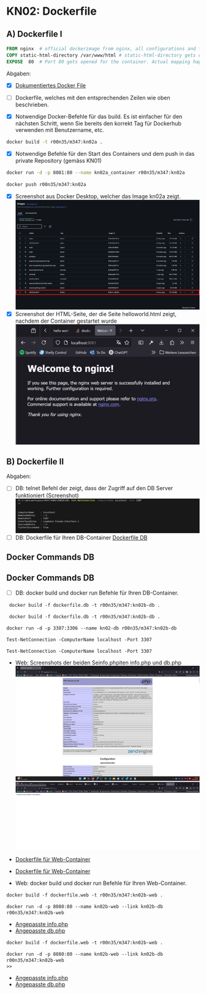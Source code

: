 # KN02: Dockerfile

## A) Dockerfile I

```dockerfile
FROM nginx  # official dockerimage from nginx, all configurations and functions 
COPY static-html-directory /var/www/html # static-html-directory gets copied to /var/www/html
EXPOSE 	80	# Port 80 gets opened for the container. Actual mapping happens when the container gets started(e.g. -p 8081:80)
```

Abgaben:

- [x] [Dokumentiertes Docker File](./KN02A/dockerfile)
- [ ]  Dockerfile, welches mit den entsprechenden Zeilen wie oben beschrieben.

- [x] Notwendige Docker-Befehle für das build. Es ist einfacher für den nächsten Schritt, wenn Sie bereits den korrekt Tag für Dockerhub verwenden mit Benutzername, etc.

```bash
docker build -t r00n35/m347:kn02a .
```
- [x] Notwendige Befehle für den Start des Containers und dem push in das private Repository (gemäss KN01)
```bash
docker run -d -p 8081:80 --name kn02a_container r00n35/m347:kn02a
```

```bash
docker push r00n35/m347:kn02a
```

- [x] Screenshot aus Docker Desktop, welcher das Image kn02a zeigt.
![Docker Desktop kn02a](../image/KN02_dd_kn02a.png)
- [x] Screenshot der HTML-Seite, der die Seite helloworld.html zeigt, nachdem der Container gestartet wurde
![nginx helloworld](../image/KN02a_nginx.png)

## B) Dockerfile II

Abgaben:

- [ ] DB: telnet Befehl der zeigt, dass der Zugriff auf den DB Server funktioniert (Screenshot)
![TestConnection](../image/KN02b_db_telnet.png)
- [ ] DB: Dockerfile für Ihren DB-Container
[Dockerfile DB](./KN02B/DB/dockerfile.db)
## Docker Commands DB
## Docker Commands DB
- [ ] DB: docker build und docker run Befehle für Ihren DB-Container.
```shell
 docker build -f dockerfile.db -t r00n35/m347:kn02b-db .
```

```shell
 docker build -f dockerfile.db -t r00n35/m347:kn02b-db .
```

```shell
docker run -d -p 3307:3306 --name kn02-db r00n35/m347:kn02b-db
```

```shell
Test-NetConnection -ComputerName localhost -Port 3307
```

```shell
Test-NetConnection -ComputerName localhost -Port 3307
```
- Web:  Screenshots der beiden Seinfo.phpiten info.php und db.php
![info.php](../image/KN02b_info_php.png)
![db.php](../image/KN02b_db_php.png)

- [Dockerfile für Web-Container](./KN02B/Web/dockerfile.web)
- [Dockerfile für Web-Container](./KN02B/Web/dockerfile.web)

- Web: docker build und docker run Befehle für Ihren Web-Container.
```shell
docker build -f dockerfile.web -t r00n35/m347:kn02b-web .
```
```shell
docker run -d -p 8080:80 --name kn02b-web --link kn02b-db r00n35/m347:kn02b-web
```
- [Angepasste info.php](./KN02B/Web/info.php)
- [Angepasste db.php](./KN02B/Web/db.php)
```shell
docker build -f dockerfile.web -t r00n35/m347:kn02b-web .
```
```shell
docker run -d -p 8080:80 --name kn02b-web --link kn02b-db r00n35/m347:kn02b-web
>> 
```
- [Angepasste info.php](./KN02B/Web/info.php)
- [Angepasste db.php](./KN02B/Web/db.php)